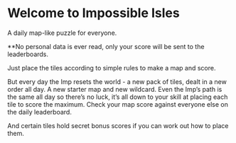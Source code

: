 # Welcome to Impossible Isles 
A daily map-like puzzle for everyone.


**No personal data is ever read, only your score will be sent  to the leaderboards.

Just place the tiles according to simple rules to make a map and score.

But every day the Imp resets the world - a new pack of tiles, dealt in a new order all day. A new starter map and new wildcard. Even the Imp’s path is the same all day so there’s no luck, it’s all down to your skill at placing each tile to score the maximum. Check your map score against everyone else on the daily leaderboard.

And certain tiles hold secret bonus scores if you can work out how to place them.

